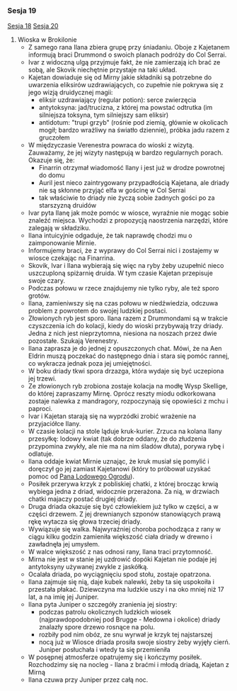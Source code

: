### Sesja 19
[Sesja 18](#sesja-18) [Sesja 20](#sesja-20)
1. Wioska w Brokilonie
    - Z samego rana Ilana zbiera grupę przy śniadaniu. Oboje z Kajetanem informują braci Drummond o swoich planach podróży do Col Serrai. 
    - Ivar z widoczną ulgą przyjmuje fakt, że nie zamierzają ich brać ze sobą, ale Skovik niechętnie przystaje na taki układ.
    - Kajetan dowiaduje się od Mirny jakie składniki są potrzebne do uwarzenia eliksirów uzdrawiających, co zupełnie nie pokrywa się z jego wizją druidycznej magii:
        - eliksir uzdrawiający (regular potion): serce zwierzęcia
        - antytoksyna: jad/trucizna, z której ma powstać odtrutka (im silniejsza toksyna, tym silniejszy sam eliksir)
        - antidotum: "trupi grzyb" (rośnie pod ziemią, głównie w okolicach mogił; bardzo wrażliwy na światło dziennie), próbka jadu razem z gruczołem
    - W międzyczasie Verenestra powraca do wioski z wizytą. Zauważamy, że jej wizyty następują w bardzo regularnych porach. Okazuje się, że:
        - Finarrin otrzymał wiadomość Ilany i jest już w drodze powrotnej do domu 
        - Auril jest nieco zaintrygowany przypadłością Kajetana, ale driady nie są skłonne przyjąć elfa w gościnę w Col Serrai
        - tak właściwie to driady nie życzą sobie żadnych gości po za starszyzną druidów
    - Ivar pyta Ilanę jak może pomóc w wiosce, wyraźnie nie mogąc sobie znaleźć miejsca. Wychodzi z propozycją naostrzenia narzędzi, które zalegają w składziku. 
    - Ilana intuicyjnie odgaduje, że tak naprawdę chodzi mu o zaimponowanie Mirnie.
    - Informujemy braci, że z wyprawy do Col Serrai nici i zostajemy w wiosce czekając na Finarrina. 
    - Skovik, Ivar i Ilana wybierają się więc na ryby żeby uzupełnić nieco uszczuploną spiżarnię druida. W tym czasie Kajetan przepisuje swoje czary.
    - Podczas połowu w rzece znajdujemy nie tylko ryby, ale też sporo grotów.
    - Ilana, zamieniwszy się na czas połowu w niedźwiedzia, odczuwa problem z powrotem do swojej ludzkiej postaci.
    - Złowionych ryb jest sporo. Ilana razem z Drummondami są w trakcie czyszczenia ich do kolacji, kiedy do wioski przybywają trzy driady. Jedna z nich jest nieprzytomna, niesiona na noszach przez dwie pozostałe. Szukają Verenestry. 
    - Ilana zaprasza je do jednej z opuszczonych chat. Mówi, że na Aen Eldrin muszą poczekać do następnego dnia i stara się pomóc rannej, co wykracza jednak poza jej umiejętności. 
    - W boku driady tkwi spora drzazga, która wydaje się być uczepiona jej trzewi.
    - Ze złowionych ryb zrobiona zostaje kolacja na modłę Wysp Skellige, do której zapraszamy Mirnę. Oprócz reszty miodu odkorkowana zostaje nalewka z mandragory, rozpoczynają się opowieści z mchu i paproci. 
    - Ivar i Kajetan starają się na wyprzódki zrobić wrażenie na przyjaciółce Ilany.
    - W czasie kolacji na stole ląduje kruk-kurier. Zrzuca na kolana Ilany przesyłkę: lodowy kwiat (tak dobrze oddany, że do złudzenia przypomina zwykły, ale nie ma na nim śladów dłuta), porywa rybę i odlatuje. 
    - Ilana oddaje kwiat Mirnie uznając, że kruk musiał się pomylić i doręczył go jej zamiast Kajetanowi (który to próbował uzyskać pomoc od [Pana Lodowego Ogrodu](Auril)).
    - Posiłek przerywa krzyk z pobliskiej chatki, z której brocząc krwią wybiega jedna z driad, widocznie przerażona. Za nią, w drzwiach chatki majaczy postać drugiej driady.
    - Druga driada okazuje się być człowiekiem już tylko w części, a w części drzewem. Z jej drewnianych szponów stanowiących prawą rękę wytacza się głowa trzeciej driady.
    - Wywiązuje się walka. Najwyraźniej choroba pochodząca z rany w ciągu kilku godzin zamieniła większość ciała driady w drewno i zawładnęła jej umysłem.
    - W walce większość z nas odnosi rany, Ilana traci przytomność. 
    - Mirna nie jest w stanie jej uzdrowić dopóki Kajetan nie podaje jej antytoksyny używanej zwykle z jaskółką.
    - Ocalała driada, po wyciągnięciu spod stołu, zostaje opatrzona. 
    - Ilana zajmuje się nią, daje kubek nalewki, żeby ta się uspokoiła i przestała płakać. Dziewczyna ma ludzkie uszy i na oko mniej niż 17 lat, a na imię jej Juniper.
    - Ilana pyta Juniper o szczegóły zranienia jej siostry: 
        - podczas patrolu okolicznych ludzkich wiosek (najprawdopodobniej pod Brugge - Medowna i okolice) driady znalazły spore drzewo rosnące na polu. 
        - rozbiły pod nim obóz, ze snu wyrwał je krzyk tej najstarszej
        - nocą już w Wiosce driada prosiła swoje siostry żeby wyjęły cierń. Juniper posłuchała i wtedy ta się przemieniła
    - W posępnej atmosferze opatrujemy się i kończymy posiłek. Rozchodzimy się na nocleg - Ilana z braćmi i młodą driadą, Kajetan z Mirną
    - Ilana czuwa przy Juniper przez całą noc. 
    